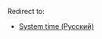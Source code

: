 Redirect to:

*   [System time (Русский)](/index.php/System_time_(%D0%A0%D1%83%D1%81%D1%81%D0%BA%D0%B8%D0%B9) "System time (Русский)")